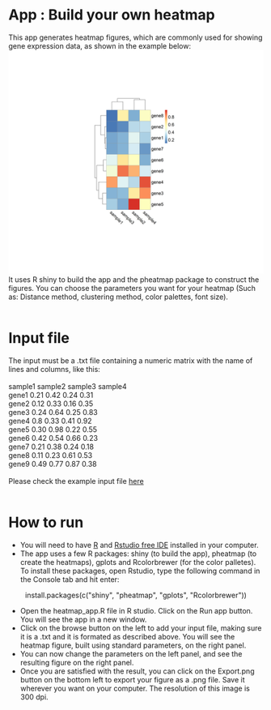 # App : Build your own heatmap
This app generates heatmap figures, which are commonly used for showing gene expression data, as shown in the example below:<br>
![Heatmap](https://github.com/afs77/Heatmap_app/blob/main/heatmap.png?raw=true)
It uses R shiny to build the app and the pheatmap package to construct the figures. You can choose the parameters you want for your heatmap (Such as: Distance method, clustering method, color palettes, font size).<br><br>

# Input file
The input must be a .txt file containing a numeric matrix with the name of lines and columns, like this:<br><br>
sample1 sample2 sample3 sample4<br>
gene1 0.21 0.42 0.24 0.31<br>
gene2 0.12 0.33 0.16 0.35<br>
gene3 0.24 0.64 0.25 0.83<br>
gene4 0.8 0.33 0.41 0.92<br>
gene5 0.30 0.98 0.22 0.55<br>
gene6 0.42 0.54 0.66 0.23<br>
gene7 0.21 0.38 0.24 0.18<br>
gene8 0.11 0.23 0.61 0.53<br>
gene9 0.49 0.77 0.87 0.38<br><br>
Please check the example input file [here](https://github.com/afs77/Heatmap_app/blob/main/example_input.txt)<br><br>

# How to run
- You will need to have [R](https://www.r-project.org/) and [Rstudio free IDE](https://www.rstudio.com/) installed in your computer.<br>
- The app uses a few R packages: shiny (to build the app), pheatmap (to create the heatmaps), gplots and Rcolorbrewer (for the color palletes). To install these packages, open Rstudio, type the following command in the Console tab and hit enter:<br>
<p align="center">
install.packages(c("shiny", "pheatmap", "gplots", "Rcolorbrewer"))
</p>

- Open the heatmap_app.R file in R studio. Click on the Run app button. You will see the app in a new window.<br>
- Click on the browse button on the left to add your input file, making sure it is a .txt and it is formated as described above. You will see the heatmap figure, built using standard parameters, on the right panel. <br>
- You can now change the parameters on the left panel, and see the resulting figure on the right panel. 
- Once you are satisfied with the result, you can click on the Export.png button on the bottom left to export your figure as a .png file. Save it wherever you want on your computer. The resolution of this image is 300 dpi.
